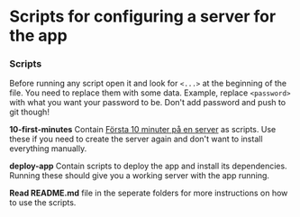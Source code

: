 Scripts for configuring a server for the app
======================

### Scripts

Before running any script open it and look for `<...>` at the beginning of the file. You need to replace them with some data. Example, replace `<password>` with what you want your password to be. Don't add password and push to git though!


**10-first-minutes** Contain [Första 10 minuter på en server](kunskap/github-education-pack-och-en-server-pa-digital-ocean#first10) as scripts. Use these if you need to create the server again and don't want to install everything manually.

**deploy-app** Contain scripts to deploy the app and install its dependencies. Running these should give you a working server with the app running.

**Read README.md** file in the seperate folders for more instructions on how to use the scripts.
